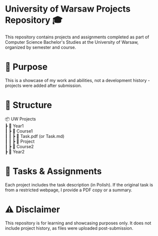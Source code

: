 # University of Warsaw Projects Repository 🎓

This repository contains projects and assignments completed as part of Computer Science Bachelor's Studies 
at the University of Warsaw, organized by semester and course.

# 🚀 Purpose
This is a showcase of my work and abilities, not a development history - projects were added after submission.

# 📂 Structure
📦 UW Projects  
 ┣ 📂 Year1  
 ┃ ┣ 📂 Course1  
 ┃ ┃ ┣ 📜 Task.pdf (or Task.md)  
 ┃ ┃ ┣ 📂 Project  
 ┃ ┣ 📂 Course2  
 ┣ 📂 Year2  

# 📝 Tasks & Assignments
Each project includes the task description (in Polish). If the original task is from a restricted webpage, I provide a PDF copy or a summary.

# ⚠️ Disclaimer
This repository is for learning and showcasing purposes only. It does not include project history, as files were uploaded post-submission.
